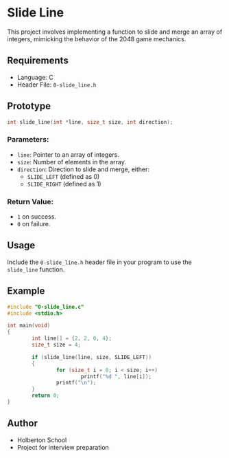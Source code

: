 # Slide Line

This project involves implementing a function to slide and merge an array of integers, mimicking the behavior of the 2048 game mechanics.

## Requirements

- Language: C
- Header File: `0-slide_line.h`

## Prototype

```c
int slide_line(int *line, size_t size, int direction);
```

### Parameters:
- `line`: Pointer to an array of integers.
- `size`: Number of elements in the array.
- `direction`: Direction to slide and merge, either:
    - `SLIDE_LEFT` (defined as 0)
    - `SLIDE_RIGHT` (defined as 1)

### Return Value:
- `1` on success.
- `0` on failure.

## Usage

Include the `0-slide_line.h` header file in your program to use the `slide_line` function.

## Example

```c
#include "0-slide_line.c"
#include <stdio.h>

int main(void)
{
        int line[] = {2, 2, 0, 4};
        size_t size = 4;

        if (slide_line(line, size, SLIDE_LEFT))
        {
                for (size_t i = 0; i < size; i++)
                        printf("%d ", line[i]);
                printf("\n");
        }
        return 0;
}
```

## Author

- Holberton School
- Project for interview preparation